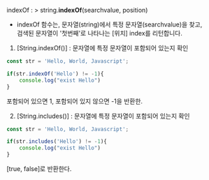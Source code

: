 indexOf : > string.**indexOf**(searchvalue, position)
- indexOf 함수는, 문자열(string)에서 특정 문자열(searchvalue)을 찾고,   
    검색된 문자열이 '첫번째'로 나타나는 [위치] index를 리턴합니다.

1. [String.indexOf()] : 문자열에 특정 문자열이 포함되어 있는지 확인
```javascript
const str = 'Hello, World, Javascript';

if(str.indexOf('Hello') != -1){
	console.log("exist Hello")
}
```
 포함되어 있으면 1, 포함되어 있지 않으면 -1을 반환한.

2. [String.includes()] : 문자열에 특정 문자열이 포함되어 있는지 확인
```javascript
const str = 'Hello, World, Javascript';

if(str.includes('Hello') != -1){
	console.log("exist Hello")
}
```
 [true, false]로 반환한다.